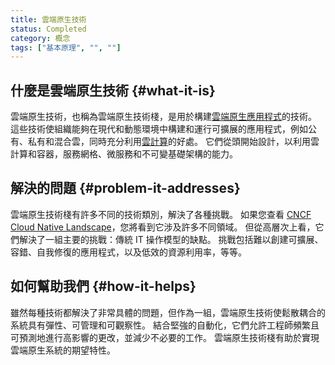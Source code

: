 ```yaml
---
title: 雲端原生技術
status: Completed
category: 概念
tags: ["基本原理", "", ""]
---
```


## 什麼是雲端原生技術 {#what-it-is}

雲端原生技術，也稱為雲端原生技術棧，是用於構建[雲端原生應用程式](/zh-tw/cloud-native-apps/)的技術。 
這些技術使組織能夠在現代和動態環境中構建和運行可擴展的應用程式，例如公有、私有和混合雲，同時充分利用[雲計算](/zh-tw/cloud-computing/)的好處。
它們從頭開始設計，以利用雲計算和容器，服務網格、微服務和不可變基礎架構的能力。

## 解決的問題 {#problem-it-addresses}

雲端原生技術棧有許多不同的技術類別，解決了各種挑戰。 
如果您查看 [CNCF Cloud Native Landscape](https://landscape.cncf.io/)，您將看到它涉及許多不同領域。 
但從高層次上看，它們解決了一組主要的挑戰：傳統 IT 操作模型的缺點。 
挑戰包括難以創建可擴展、容錯、自我修復的應用程式，以及低效的資源利用率，等等。

## 如何幫助我們 {#how-it-helps}

雖然每種技術都解決了非常具體的問題，但作為一組，雲端原生技術使鬆散耦合的系統具有彈性、可管理和可觀察性。 
結合堅強的自動化，它們允許工程師頻繁且可預測地進行高影響的更改，並減少不必要的工作。 
雲端原生技術棧有助於實現雲端原生系統的期望特性。 
